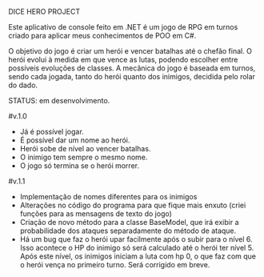 DICE HERO PROJECT

Este aplicativo de console feito em .NET é um jogo de RPG em turnos criado para 
aplicar meus conhecimentos de POO em C#.

O objetivo do jogo é criar um herói e vencer batalhas até o chefão final.
O herói evolui à medida em que vence as lutas, podendo escolher entre possíveis
evoluções de classes.
A mecânica do jogo é baseada em turnos, sendo cada jogada, tanto do herói quanto
dos inimigos, decidida pelo rolar do dado.

STATUS: em desenvolvimento.

#v.1.0
- Já é possível jogar.
- É possível dar um nome ao herói.
- Herói sobe de nível ao vencer batalhas.
- O inimigo tem sempre o mesmo nome.
- O jogo só termina se o herói morrer.

#v.1.1
- Implementação de nomes diferentes para os inimigos
- Alterações no código do programa para que fique mais enxuto
 (criei funções para as mensagens de texto do jogo)
- Criação de novo método para a classe BaseModel, que irá exibir a probabilidade
  dos ataques separadamente do método de ataque.
- Há um bug que faz o herói upar facilmente após o subir para o nível 6. 
  Isso acontece o HP do inimigo só será calculado até o herói ter nível 5. Após
  este nível, os inimigos iniciam a luta com hp 0, o que faz com que o herói
  vença no primeiro turno. Será corrigido em breve.